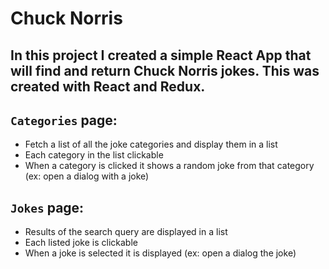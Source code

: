 # Chuck Norris

## In this project I created a simple React App that will find and return Chuck Norris jokes. This was created with React and Redux.



## `Categories` page:
  * Fetch a list of all the joke categories and display them in a list 
  * Each category in the list clickable
  * When a category is clicked it shows a random joke from that category (ex: open a dialog with a joke)

## `Jokes` page:
  * Results of the search query are displayed in a list
  * Each listed joke is clickable
  * When a joke is selected it is displayed (ex: open a dialog the joke)

